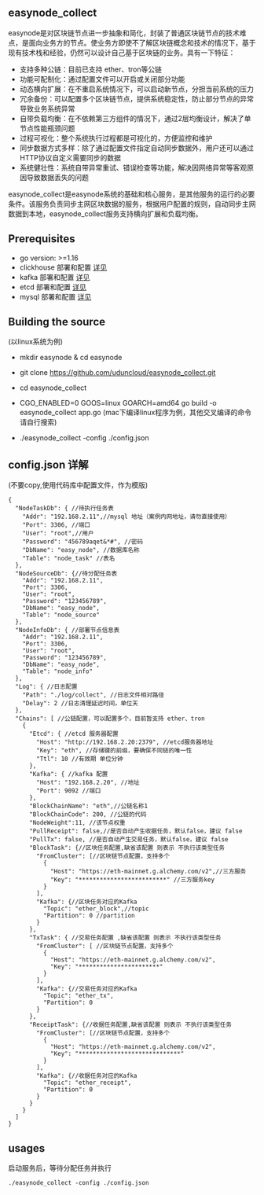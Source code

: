 ## easynode_collect

easynode是对区块链节点进一步抽象和简化，封装了普通区块链节点的技术难点，是面向业务方的节点。使业务方即使不了解区块链概念和技术的情况下，基于现有技术栈和经验，仍然可以设计自己基于区块链的业务。具有一下特征：
- 支持多种公链：目前已支持 ether、tron等公链
- 功能可配制化：通过配置文件可以开启或关闭部分功能
- 动态横向扩展：在不重启系统情况下，可以启动新节点，分担当前系统的压力
- 冗余备份：可以配置多个区块链节点，提供系统稳定性，防止部分节点的异常导致业务系统异常
- 自带负载均衡：在不依赖第三方组件的情况下，通过2层均衡设计，解决了单节点性能瓶颈问题
- 过程可视化：整个系统执行过程都是可视化的，方便监控和维护
- 同步数据方式多样：除了通过配置文件指定自动同步数据外，用户还可以通过HTTP协议自定义需要同步的数据
- 系统健壮性：系统自带异常重试、错误检查等功能，解决因网络异常等客观原因导致数据丢失的问题

easynode_collect是easynode系统的基础和核心服务，是其他服务的运行的必要条件。该服务负责同步主网区块数据的服务，根据用户配置的规则，自动同步主网数据到本地，easynode_collect服务支持横向扩展和负载均衡。


## Prerequisites

- go version: >=1.16
- clickhouse 部署和配置
   [详见](https://github.com/uduncloud/easynode_collect/wiki/clickhouse-%E9%85%8D%E7%BD%AE%E5%92%8C%E9%83%A8%E7%BD%B2)
- kafka 部署和配置
   [详见](https://github.com/uduncloud/easynode_collect/wiki/kafka-%E9%85%8D%E7%BD%AE%E5%92%8C%E9%83%A8%E7%BD%B2)
- etcd  部署和配置
   [详见](https://github.com/uduncloud/easynode_collect/wiki/etcd-%E9%85%8D%E7%BD%AE%E5%92%8C%E9%83%A8%E7%BD%B2)
- mysql 部署和配置
   [详见](https://github.com/uduncloud/easynode_collect/wiki/mysql-%E9%85%8D%E7%BD%AE%E5%92%8C%E9%83%A8%E7%BD%B2)

## Building the source
(以linux系统为例)
- mkdir easynode & cd easynode
- git clone https://github.com/uduncloud/easynode_collect.git
- cd easynode_collect
- CGO_ENABLED=0 GOOS=linux GOARCH=amd64 go build -o easynode_collect app.go
(mac下编译linux程序为例，其他交叉编译的命令请自行搜索)

- ./easynode_collect -config ./config.json

## config.json 详解
(不要copy,使用代码库中配置文件，作为模版)
``````
{
  "NodeTaskDb": { //待执行任务表
    "Addr": "192.168.2.11",//mysql 地址（案例内网地址，请勿直接使用）
    "Port": 3306, //端口
    "User": "root",//用户
    "Password": "456789aqet&*#", //密码
    "DbName": "easy_node", //数据库名称
    "Table": "node_task" //表名
  },
  "NodeSourceDb": {//待分配任务表
    "Addr": "192.168.2.11",
    "Port": 3306,
    "User": "root",
    "Password": "123456789",
    "DbName": "easy_node",
    "Table": "node_source"
  },
  "NodeInfoDb": { //部署节点信息表
    "Addr": "192.168.2.11",
    "Port": 3306,
    "User": "root",
    "Password": "123456789",
    "DbName": "easy_node",
    "Table": "node_info"
  },
  "Log": { //日志配置
    "Path": "./log/collect", //日志文件相对路径
    "Delay": 2 //日志清理延迟时间，单位天
  },
  "Chains": [ //公链配置，可以配置多个，目前暂支持 ether、tron
    {
      "Etcd": { //etcd 服务器配置
        "Host": "http://192.168.2.20:2379", //etcd服务器地址
        "Key": "eth", //存储键的前缀，要确保不同链的唯一性
        "Ttl": 10 //有效期 单位分钟
      },
      "Kafka": { //kafka 配置
        "Host": "192.168.2.20", //地址
        "Port": 9092 //端口
      },
      "BlockChainName": "eth",//公链名称1
      "BlockChainCode": 200, //公链的代码
      "NodeWeight":11, //该节点权重
      "PullReceipt": false,//是否自动产生收据任务，默认false，建议 false
      "PullTx": false, //是否自动产生交易任务，默认false，建议 false
      "BlockTask": {//区块任务配置,缺省该配置 则表示 不执行该类型任务
        "FromCluster": [//区块链节点配置，支持多个
          {
            "Host": "https://eth-mainnet.g.alchemy.com/v2",//三方服务
            "Key": "*************************" //三方服务key
          }
        ],
        "Kafka": {//区块任务对应的Kafka
          "Topic": "ether_block",//topic
          "Partition": 0 //partition
        }
      },
      "TxTask": { //交易任务配置 ,缺省该配置 则表示 不执行该类型任务
        "FromCluster": [ //区块链节点配置，支持多个
          {
            "Host": "https://eth-mainnet.g.alchemy.com/v2",
            "Key": "***********************"
          }
        ],
        "Kafka": {//交易任务对应的Kafka
          "Topic": "ether_tx",
          "Partition": 0
        }
      },
      "ReceiptTask": {//收据任务配置,缺省该配置 则表示 不执行该类型任务
        "FromCluster": [//区块链节点配置，支持多个
          {
            "Host": "https://eth-mainnet.g.alchemy.com/v2",
            "Key": "*****************************"
          }
        ],
        "Kafka": {//收据任务对应的Kafka
          "Topic": "ether_receipt",
          "Partition": 0
        }
      }
    }
  ]
}

``````

## usages

启动服务后，等待分配任务并执行

``````
./easynode_collect -config ./config.json
``````

